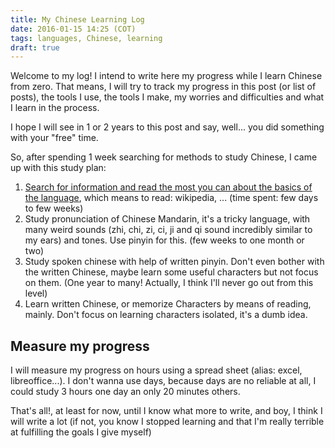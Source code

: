 ```yaml
---
title: My Chinese Learning Log
date: 2016-01-15 14:25 (COT)
tags: languages, Chinese, learning
draft: true
---
```


Welcome to my log! I intend to write here my progress while I learn Chinese from zero. That means, I will try to track my progress in this post (or list of posts), the tools I use, the tools I make, my worries and difficulties and what I learn in the process.

I hope I will see in 1 or 2 years to this post and say, well... you did something with your "free" time.

So, after spending 1 week searching for methods to study Chinese, I came up with this study plan:

1. [Search for information and read the most you can about the basics of the language](/blog/posts/2016/01/en/chinese-log-step-1/), which means to read: wikipedia, ... (time spent: few days to few weeks)
2. Study pronunciation of Chinese Mandarin, it's a tricky language, with many weird sounds (zhi, chi, zi, ci, ji and qi sound incredibly similar to my ears) and tones. Use pinyin for this. (few weeks to one month or two)
3. Study spoken chinese with help of written pinyin. Don't even bother with the written Chinese, maybe learn some useful characters but not focus on them. (One year to many! Actually, I think I'll never go out from this level)
4. Learn written Chinese, or memorize Characters by means of reading, mainly. Don't focus on learning characters isolated, it's a dumb idea.

Measure my progress
-------------------
I will measure my progress on hours using a spread sheet (alias: excel, libreoffice...). I don't wanna use days, because days are no reliable at all, I could study 3 hours one day an only 20 minutes others.

That's all!, at least for now, until I know what more to write, and boy, I think I will write a lot (if not, you know I stopped learning and that I'm really terrible at fulfilling the goals I give myself)
